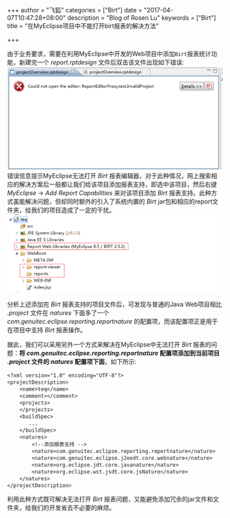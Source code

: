 +++
author = "飞狐"
categories = ["Birt"]
date = "2017-04-07T10:47:28+08:00"
description = "Blog of Rosen Lu"
keywords = ["Birt"]
title = "在MyEclipse项目中不能打开birt报表的解决方法"

+++

由于业务要求，需要在利用MyEclipse中开发的Web项目中添加`Birt`报表统计功能，新建完一个 *report.rptdesign* 文件后双击该文件出现如下错误:  <!--more-->  
![无法打开报表文件](/blog_img/cannot-open-birt-report-in-myeclipse-project/cannot-open-birt.png "无法打开birt报表文件")  
错误信息提示MyEclipse无法打开 *Birt* 报表编辑器，对于此种情况，网上搜索相应的解决方案后一般都让我们给该项目添加报表支持，即选中该项目，然后右键 *MyEclipse* -> *Add Report  Capabilities* 来对该项目添加 *Birt* 报表支持。此种方式虽能解决问题，但却同时额外的引入了系统内置的 *Birt* jar包和相应的report文件夹，给我们的项目造成了一定的干扰。  
![birt项目](/blog_img/cannot-open-birt-report-in-myeclipse-project/birt-project-in-myeclipse.png "MyEclipse中的birt项目")

分析上述添加完 *Birt* 报表支持的项目文件后，可发现与普通的Java Web项目相比  *.project* 文件在 *natures* 下面多了一个  *com.genuitec.eclipse.reporting.reportnature* 的配置项，而该配置项正是用于在项目中支持 *Birt* 报表操作。

据此，我们可以采用另外一个方式来解决在MyEclipse中无法打开 *Birt* 报表的问题：**将 *com.genuitec.eclipse.reporting.reportnature* 配置项添加到当前项目 *.project* 文件的 *natures* 配置项下面**，如下所示:

	<?xml version="1.0" encoding="UTF-8"?>
	<projectDescription>
		<name>teq</name>
		<comment></comment>
		<projects>
		</projects>
		<buildSpec>
           ...
		</buildSpec>
		<natures>
            <!--添加报表支持 -->
			<nature>com.genuitec.eclipse.reporting.reportnature</nature>
			<nature>com.genuitec.eclipse.j2eedt.core.webnature</nature>
			<nature>org.eclipse.jdt.core.javanature</nature>
			<nature>org.eclipse.wst.jsdt.core.jsNature</nature>
		</natures>
	</projectDescription>
利用此种方式既可解决无法打开 *Birt* 报表问题，又能避免添加冗余的jar文件和文件夹，给我们的开发省去不必要的麻烦。